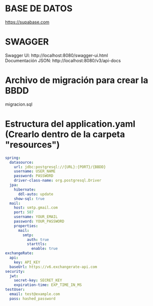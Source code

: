 # BASE DE DATOS #
https://supabase.com
# SWAGGER #
Swagger UI: http://localhost:8080/swagger-ui.html  
Documentación JSON: http://localhost:8080/v3/api-docs

# Archivo de migración para crear la BBDD #
migracion.sql

# Estructura del application.yaml (Crearlo dentro de la carpeta "resources") #
```yaml
spring:
  datasource:
    url: jdbc:postgresql://{URL}:{PORT}/{BBDD}
    username: USER_NAME
    password: PASSWORD
    driver-class-name: org.postgresql.Driver
  jpa:
    hibernate:
      ddl-auto: update
    show-sql: true
  mail:
    host: smtp.gmail.com
    port: 587
    username: YOUR_EMAIL
    password: YOUR_PASSWORD
    properties:
      mail:
        smtp:
          auth: true
          starttls:
            enable: true
exchangeRate:
  api:
    key: API_KEY
  baseUrl: https://v6.exchangerate-api.com
security:
  jwt:
    secret-key: SECRET_KEY
    expiration-time: EXP_TIME_IN_MS
testUser:
  email: test@example.com
  pass: hashed_password
```
